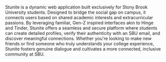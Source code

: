 Stunite is a dynamic web application built exclusively for Stony Brook University students. Designed to bridge the social gap on campus, it connects users based on shared academic interests and extracurricular passions. By leveraging familiar, Gen-Z inspired interfaces akin to Hinge and Tinder, Stunite offers a seamless and secure platform where students can create detailed profiles, verify their authenticity with an SBU email, and discover meaningful connections. Whether you're looking to make new friends or find someone who truly understands your college experience, Stunite fosters genuine dialogue and cultivates a more connected, inclusive community at SBU.






